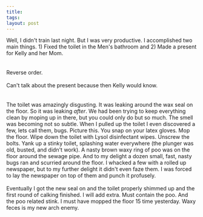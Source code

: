 ```yaml
---
title: 
tags: 
layout: post
---
```

Well, I didn't train last night.  But I was very productive.  I accomplished two main things.  1) Fixed the toilet in the Men's bathroom and 2) Made a present for Kelly and her Mom.  <br /><br />Reverse order.<br /><br />Can't talk about the present because then Kelly would know.  <br /><br />The toilet was amazingly disgusting.  It was leaking around the wax seal on the floor.  So it was leaking <i>after</i>.  We had been trying to keep everything clean by moping up in there, but you could only do but so much.  The smell was becoming not so subtle. When I pulled up the toilet I even discovered a few, lets call them, bugs.  Picture this.  You snap on your latex gloves.  Mop the floor.  Wipe down the toilet with Lysol disinfectant wipes. Unscrew the bolts.  Yank up a stinky toilet, splashing water everywhere (the plunger was old, busted, and didn't work).  A nasty brown waxy ring of poo was on the floor around the sewage pipe.  And to my delight a dozen small, fast, nasty bugs ran and scurried around the floor.  I whacked a few with a rolled up newspaper, but to my further delight it didn't even faze them.  I was forced to lay the newspaper on top of them and punch it profusely. <br /><br />Eventually I got the new seal on and the toilet properly shimmed up and the first round of calking finished.  I will add extra.  Must contain the poo.  And the poo related stink.  I must have mopped the floor 15 time yesterday.  Waxy feces is my new arch enemy.  <br />
